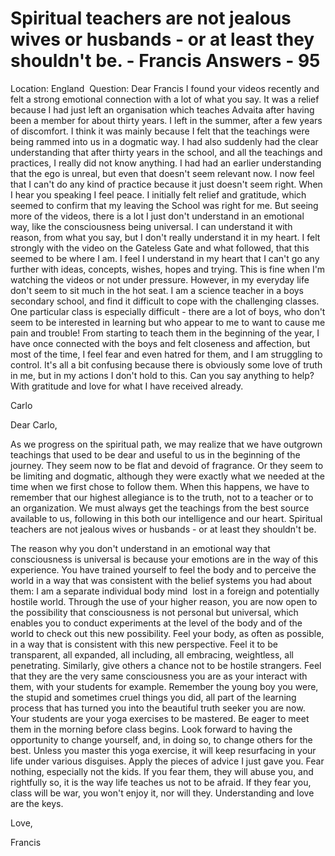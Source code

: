 # Spiritual teachers are not jealous wives or husbands - or at least they shouldn't be. - Francis Answers - 95
Location: England&nbsp;
Question: Dear Francis I found your videos recently and felt a strong emotional connection with a lot of what you say. It was a relief because I had just left an organisation which teaches Advaita after having been a member for about thirty years. I left in the summer, after a few years of discomfort. I think it was mainly because I felt that the teachings were being rammed into us in a dogmatic way. I had also suddenly had the clear understanding that after thirty years in the school, and all the teachings and practices, I really did not know anything. I had had an earlier understanding that the ego is unreal, but even that doesn't seem relevant now. I now feel that I can't do any kind of practice because it just doesn't seem right. When I hear you speaking I feel peace. I initially felt relief and gratitude, which seemed to confirm that my leaving the School was right for me. But seeing more of the videos, there is a lot I just don't understand in an emotional way, like the consciousness being universal. I can understand it with reason, from what you say, but I don't really understand it in my heart. I felt strongly with the video on the Gateless Gate and what followed, that this seemed to be where I am. I feel I understand in my heart that I can't go any further with ideas, concepts, wishes, hopes and trying. This is fine when I'm watching the videos or not under pressure. However, in my everyday life don't seem to sit much in the hot seat. I am a science teacher in a boys secondary school, and find it difficult to cope with the challenging classes. One particular class is especially difficult - there are a lot of boys, who don't seem to be interested in learning but who appear to me to want to cause me pain and trouble! From starting to teach them in the beginning of the year, I have once connected with the boys and felt closeness and affection, but most of the time, I feel fear and even hatred for them, and I am struggling to control. It's all a bit confusing because there is obviously some love of truth in me, but in my actions I don't hold to this. Can you say anything to help? With gratitude and love for what I have received already.

Carlo&nbsp;

Dear Carlo,

As we progress on the spiritual path, we may realize that we have outgrown teachings that used to be dear and useful to us in the beginning of the journey. They seem now to be flat and devoid of fragrance. Or they seem to be limiting and dogmatic, although they were exactly what we needed at the time when we first chose to follow them. When this happens, we have to remember that our highest allegiance is to the truth, not to a teacher or to an organization. We must always get the teachings from the best source available to us, following in this both our intelligence and our heart. Spiritual teachers are not jealous wives or husbands - or at least they shouldn't be.&nbsp;

The reason why you don't understand in an emotional way that consciousness is universal is because your emotions are in the way of this experience. You have trained yourself to feel the body and to perceive the world in a way that was consistent with the belief systems you had about them: I am a separate individual body mind&nbsp; lost in a foreign and potentially hostile world. Through the use of your higher reason,&nbsp;you are now open to the possibility that consciousness is not personal but universal, which enables you to conduct experiments at the level of the body and of the world to check out this new possibility. Feel your body, as often as possible, in a way that is consistent with this new perspective. Feel it to be transparent, all expanded, all including, all embracing, weightless, all penetrating. Similarly, give others a chance not to be hostile strangers. Feel that they are the very same consciousness you are as your interact with them, with your students for example. Remember the young boy you were, the stupid and sometimes cruel things you did, all part of the learning process that has turned you into the beautiful truth seeker you are now. Your students are your yoga exercises to be mastered. Be eager to meet them in the morning before class begins. Look forward to having the opportunity to change yourself, and, in doing so, to change others for the best. Unless you master this yoga exercise, it will keep resurfacing in your life under various disguises. Apply the pieces of advice I just gave you. Fear nothing, especially not the kids. If you fear them, they will abuse you, and rightfully so, it is the way life teaches us not to be afraid. If they fear you, class will be war, you won't enjoy it, nor will they. Understanding and love are the keys.

Love,

Francis

